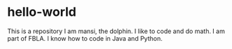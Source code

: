 # hello-world
This is a repository
I am mansi, the dolphin. I like to code and do math. I am part of FBLA. I know how to code in Java and Python.

